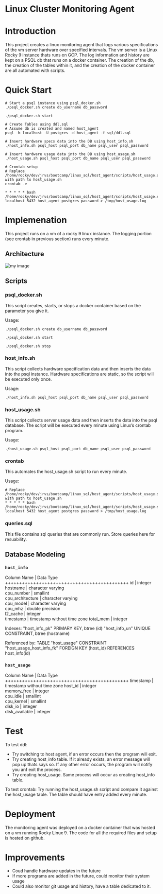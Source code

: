 # Linux Cluster Monitoring Agent

# Introduction

This project creates a linux monitoring agent that logs various specifications of the vm server hardware over specified intervals. The vm server is a Linux Rocky 9 instance thats runs on GCP. The log information and history are kept on a PSQL db that runs on a docker container. The creation of the db, the creation of the tables within it, and the creation of the docker container are all automated with scripts.

# Quick Start

```
# Start a psql instance using psql_docker.sh
./psql_docker.sh create db_username db_password

./psql_docker.sh start

# Create Tables using ddl.sql
# Assume db is created and named host_agent
psql -h localhost -U postgres -d host_agent -f sql/ddl.sql

# Insert hardware specs data into the DB using host_info.sh
./host_info.sh psql_host psql_port db_name psql_user psql_password

# Insert hardware usage data into the DB using host_usage.sh
./host_usage.sh psql_host psql_port db_name psql_user psql_password

# Crontab setup
# Replace /home/rocky/dev/jrvs/bootcamp/linux_sql/host_agent/scripts/host_usage.sh with path to host_usage.sh
crontab -e

* * * * * bash /home/rocky/dev/jrvs/bootcamp/linux_sql/host_agent/scripts/host_usage.sh localhost 5432 host_agent postgres password > /tmp/host_usage.log

```

# Implemenation
This project runs on a vm of a rocky 9 linux instance. The logging portion (see crontab in previous section) runs every minute.  

## Architecture
![my image](./assets/my_image.jpg)

## Scripts

### psql_docker.sh
This script creates, starts, or stops a docker container based on the parameter you give it.

Usage:
```
./psql_docker.sh create db_username db_password

./psql_docker.sh start

./psql_docker.sh stop
```
### host_info.sh
This script collects hardware specification data and then inserts the data into the psql instance. Hardware specifications are static, so the script will be executed only once. 

Usage:
```
./host_info.sh psql_host psql_port db_name psql_user psql_password
```

### host_usage.sh
This script collects server usage data and then inserts the data into the psql database. The script will be executed every minute using Linux’s crontab program.

Usage: 
```
./host_usage.sh psql_host psql_port db_name psql_user psql_password
```

### crontab
This automates the host_usage.sh script to run every minute. 

Usage:
```
# Replace /home/rocky/dev/jrvs/bootcamp/linux_sql/host_agent/scripts/host_usage.sh with path to host_usage.sh
* * * * * bash /home/rocky/dev/jrvs/bootcamp/linux_sql/host_agent/scripts/host_usage.sh localhost 5432 host_agent postgres password > /tmp/host_usage.log
```
### queries.sql 
This file contains sql queries that are commonly run. Store queries here for resuability. 

## Database Modeling

### `host_info`
Column Name       | Data Type
++++++++++++++++++++++++++++++++++++++++++++
 id               | integer                             
 hostname         | character varying            
 cpu_number       | smallint                    
 cpu_architecture | character varying           
 cpu_model        | character varying           
 cpu_mhz          | double precision            
 l2_cache         | integer                     
 timestamp        | timestamp without time zone 
 total_mem        | integer                     

Indexes:
    "host_info_pk" PRIMARY KEY, btree (id)
    "host_info_un" UNIQUE CONSTRAINT, btree (hostname)

Referenced by:
    TABLE "host_usage" CONSTRAINT "host_usage_host_info_fk" FOREIGN KEY (host_id) REFERENCES host_info(id)

  
### `host_usage`

Column Name    | Data Type
++++++++++++++++++++++++++++++++++++++++++++
timestamp      | timestamp without time zone 
host_id        | integer                    
memory_free    | integer                             
cpu_idle       | smallint                    
cpu_kernel     | smallint                    
disk_io        | integer                    
disk_available | integer   

# Test
To test ddl:
- Try switching to host agent, if an error occurs then the program will exit. 
- Try creating host_info table. If it already exists, an error message will pop up thats says so. If any other error occurs, the program will notify you anf exit the process.
- Try creating host_usage. Same process will occur as creating host_info table.

To test crontab:
Try running the host_usage.sh script and compare it against the host_usage table. The table should have entry added every minute. 

# Deployment
The monitoring agent was deployed on a docker container that was hosted on a vm running Rocky Linux 9. The code for all the required files and setup is hosted on github.  

# Improvements
- Coud handle hardware updates in the future
- If more programs are added in the future, could monitor their system usage
- Could also monitor git usage and history, have a table dedicated to it. 
